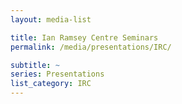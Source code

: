 ```yaml
---
layout: media-list

title: Ian Ramsey Centre Seminars
permalink: /media/presentations/IRC/

subtitle: ~
series: Presentations
list_category: IRC
---
```

